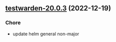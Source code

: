 

## [testwarden-20.0.3](https://github.com/truecharts/charts/compare/testwarden-20.0.2...testwarden-20.0.3) (2022-12-19)

### Chore

- update helm general non-major
  
  